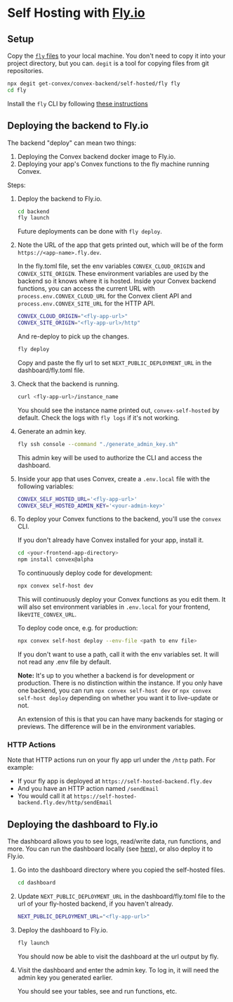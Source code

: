 # Self Hosting with [Fly.io](https://fly.io/)

## Setup

Copy the
[`fly` files](https://github.com/get-convex/convex-backend/tree/main/self-hosted/fly)
to your local machine. You don't need to copy it into your project directory,
but you can. `degit` is a tool for copying files from git repositories.

```sh
npx degit get-convex/convex-backend/self-hosted/fly fly
cd fly
```

Install the `fly` CLI by following
[these instructions](https://fly.io/docs/flyctl/install/)

## Deploying the backend to Fly.io

The backend "deploy" can mean two things:

1. Deploying the Convex backend docker image to Fly.io.
2. Deploying your app's Convex functions to the fly machine running Convex.

Steps:

1. Deploy the backend to Fly.io.

   ```sh
   cd backend
   fly launch
   ```

   Future deployments can be done with `fly deploy`.

2. Note the URL of the app that gets printed out, which will be of the form
   `https://<app-name>.fly.dev`.

   In the fly.toml file, set the env variables `CONVEX_CLOUD_ORIGIN` and
   `CONVEX_SITE_ORIGIN`. These environment variables are used by the backend so
   it knows where it is hosted. Inside your Convex backend functions, you can
   access the current URL with `process.env.CONVEX_CLOUD_URL` for the Convex
   client API and `process.env.CONVEX_SITE_URL` for the HTTP API.

   ```sh
   CONVEX_CLOUD_ORIGIN="<fly-app-url>"
   CONVEX_SITE_ORIGIN="<fly-app-url>/http"
   ```

   And re-deploy to pick up the changes.

   ```sh
   fly deploy
   ```

   Copy and paste the fly url to set `NEXT_PUBLIC_DEPLOYMENT_URL` in the
   dashboard/fly.toml file.

3. Check that the backend is running.

   ```sh
   curl <fly-app-url>/instance_name
   ```

   You should see the instance name printed out, `convex-self-hosted` by
   default. Check the logs with `fly logs` if it's not working.

4. Generate an admin key.

   ```sh
   fly ssh console --command "./generate_admin_key.sh"
   ```

   This admin key will be used to authorize the CLI and access the dashboard.

5. Inside your app that uses Convex, create a `.env.local` file with the
   following variables:

   ```sh
   CONVEX_SELF_HOSTED_URL='<fly-app-url>'
   CONVEX_SELF_HOSTED_ADMIN_KEY='<your-admin-key>'
   ```

6. To deploy your Convex functions to the backend, you'll use the `convex` CLI.

   If you don't already have Convex installed for your app, install it.

   ```sh
   cd <your-frontend-app-directory>
   npm install convex@alpha
   ```

   To continuously deploy code for development:

   ```sh
   npx convex self-host dev
   ```

   This will continuously deploy your Convex functions as you edit them. It will
   also set environment variables in `.env.local` for your frontend,
   like`VITE_CONVEX_URL`.

   To deploy code once, e.g. for production:

   ```sh
   npx convex self-host deploy --env-file <path to env file>
   ```

   If you don't want to use a path, call it with the env variables set. It will
   not read any .env file by default.

   **Note:** It's up to you whether a backend is for development or production.
   There is no distinction within the instance. If you only have one backend,
   you can run `npx convex self-host dev` or `npx convex self-host deploy`
   depending on whether you want it to live-update or not.

   An extension of this is that you can have many backends for staging or
   previews. The difference will be in the environment variables.

### HTTP Actions

Note that HTTP actions run on your fly app url under the `/http` path. For
example:

- If your fly app is deployed at `https://self-hosted-backend.fly.dev`
- And you have an HTTP action named `/sendEmail`
- You would call it at `https://self-hosted-backend.fly.dev/http/sendEmail`

## Deploying the dashboard to Fly.io

The dashboard allows you to see logs, read/write data, run functions, and more.
You can run the dashboard locally (see [here](../README.md)), or also deploy it
to Fly.io.

1. Go into the dashboard directory where you copied the self-hosted files.

   ```sh
   cd dashboard
   ```

2. Update `NEXT_PUBLIC_DEPLOYMENT_URL` in the dashboard/fly.toml file to the url
   of your fly-hosted backend, if you haven't already.

   ```sh
   NEXT_PUBLIC_DEPLOYMENT_URL="<fly-app-url>"
   ```

3. Deploy the dashboard to Fly.io.

   ```sh
   fly launch
   ```

   You should now be able to visit the dashboard at the url output by fly.

4. Visit the dashboard and enter the admin key. To log in, it will need the
   admin key you generated earlier.

   You should see your tables, see and run functions, etc.

